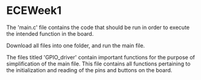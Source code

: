 # ECEWeek1

The 'main.c' file contains the code that should be run in order to execute the intended function in the board.

Download all files into one folder, and run the main file.

The files titled 'GPIO_driver' contain important functions for the purpose of simplification of the main file. This file contains all functions pertaining to the initialization and reading of the pins and buttons on the board.
